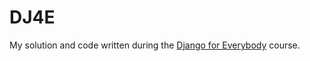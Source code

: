 # DJ4E
My solution and code written during the [Django for Everybody](https://www.dj4e.com/) course.
